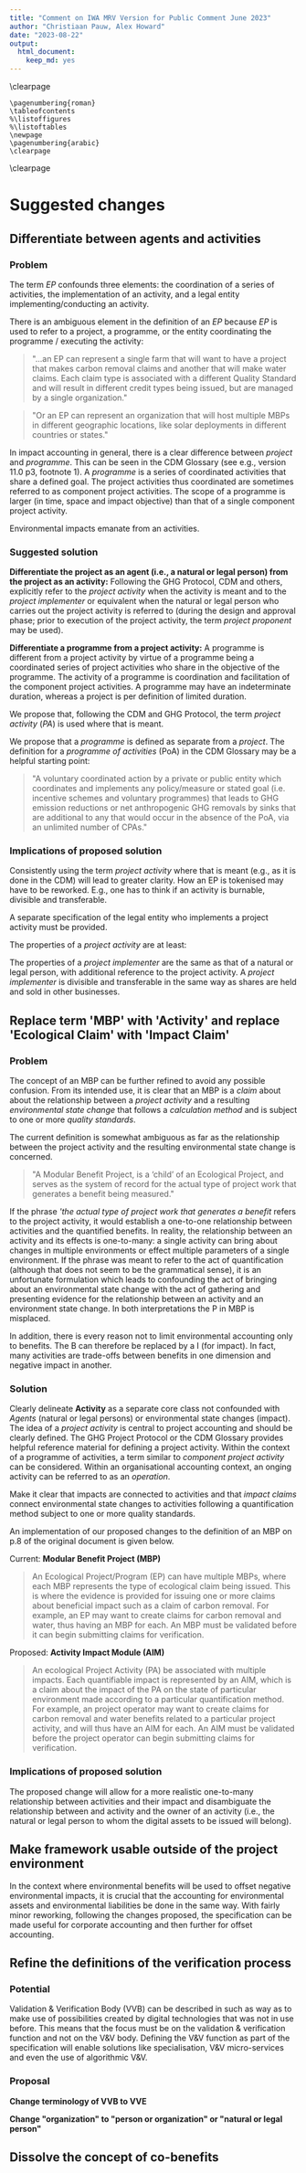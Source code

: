 ```yaml
---
title: "Comment on IWA MRV Version for Public Comment June 2023"
author: "Christiaan Pauw, Alex Howard"
date: "2023-08-22"
output: 
  html_document: 
    keep_md: yes
---
```

\clearpage

```{=tex}
\pagenumbering{roman}
\tableofcontents
%\listoffigures 
%\listoftables
\newpage
\pagenumbering{arabic}
\clearpage
```

\clearpage

<!--

# General

Underlying premise: Agents engage in activities that impact environments.

Hyperledger Climate Action and Accounting SIG

Hedera Vocabulary Group

Not description of the system as it is, but what it could become ...

As long as the specification as a mere description of the current state of affairs, ...

-->


# Suggested changes

## Differentiate between agents and activities

### Problem

The term *EP* confounds three elements: the coordination of a series of activities, the implementation of an activity, and a legal entity implementing/conducting an activity.

There is an ambiguous element in the definition of an *EP* because *EP* is used to refer to a project, a programme, or the entity coordinating the programme / executing the activity:

> "...an EP can represent a single farm that will want to have a project that makes carbon removal claims and another that will make water claims. Each claim type is associated with a different Quality Standard and will result in different credit types being issued, but are managed by a single organization."

> "Or an EP can represent an organization that will host multiple MBPs in different geographic locations, like solar deployments in different countries or states."

In impact accounting in general, there is a clear difference between *project* and *programme*. This can be seen in the CDM Glossary (see e.g., version 11.0 p3, footnote 1). A *programme* is a series of coordinated activities that share a defined goal. The project activities thus coordinated are sometimes referred to as component project activities. The scope of a programme is larger (in time, space and impact objective) than that of a single component project activity. 

Environmental impacts emanate from an activities. 

### Suggested solution

**Differentiate the project as an agent (i.e., a natural or legal person) from the project as an activity:** Following the GHG Protocol, CDM and others, explicitly refer to the *project activity* when the activity is meant and to the *project implementer* or equivalent when the natural or legal person who carries out the project activity is referred to (during the design and approval phase; prior to execution of the project activity, the term  *project proponent* may be used). 

**Differentiate a programme from a project activity:**
A programme is different from a project activity by virtue of a programme being a coordinated series of project activities who share in the objective of the programme. The activity of a programme is coordination and facilitation of the component project activities. A programme may have an indeterminate duration, whereas a project is per definition of limited duration. 

We propose that, following the CDM and GHG Protocol, the term *project activity* (*PA*) is used where that is meant. 

We propose that a *programme* is defined as separate from a *project*. The definition for a *programme of activities* (PoA) in the CDM Glossary may be a helpful starting point: 

> "A voluntary coordinated action by a private or public entity which coordinates and implements any policy/measure or stated goal (i.e. incentive schemes and voluntary programmes) that leads to GHG emission reductions or net anthropogenic GHG removals by sinks that are additional to any that would occur in the absence of the PoA, via an unlimited number of CPAs."

### Implications of proposed solution

Consistently using the term *project activity* where that is meant (e.g., as it is done in the CDM) will lead to greater clarity. How an EP is tokenised may have to be reworked. E.g., one has to think if an activity is burnable, divisible and transferable. 

A separate specification of the legal entity who implements a project activity must be provided.

The properties of a *project activity* are at least:



The properties of a *project implementer* are the same as that of a natural or legal person, with additional reference to the project activity. A *project implementer* is divisible and transferable in the same way as shares are held and sold in other businesses. 







## Replace term 'MBP' with 'Activity' and replace 'Ecological Claim' with 'Impact Claim' 

### Problem

The concept of an MBP can be further refined to avoid any possible confusion. From its intended use, it is clear that an MBP is a *claim* about about the relationship between a *project activity* and a resulting *environmental state change* that follows a *calculation method* and is subject to one or more *quality standards*. 

<!-- An MBP is a structure linking an activity and an environmental state change, by packaging one or more claims that the activity caused the state change, along with data supporting those claims, and results of verification performed on those claims and their data. -->



The current definition is somewhat ambiguous as far as the relationship between the project activity and the  resulting environmental state change is concerned. 

>  "A Modular Benefit Project, is a ‘child’ of an Ecological Project, and serves as the system of record for the actual type of project work that generates a benefit being measured."

If the phrase *'the actual type of project work that generates a benefit* refers to the project activity, it would establish a one-to-one relationship between activities and the quantified benefits. <!-- That is exactly what they are trying to do --> In reality, the relationship between an activity and its effects is one-to-many: a single activity can  bring about changes in multiple environments or effect multiple parameters of a single environment. If the phrase was meant to refer to the act of quantification (although that does not seem to be the grammatical sense), it is an unfortunate formulation which leads to confounding the act of bringing about an environmental state change with the act of gathering and presenting evidence for the relationship between an activity and an environment state change. In both interpretations the P in MBP is misplaced.  

In addition, there is every reason not to limit environmental accounting only to benefits. The B can therefore be replaced by a I (for impact). In fact, many activities are trade-offs between benefits in one dimension and negative impact in another.  

 <!-- "An Ecological Project/Program (EP) can have multiple MBPs, where each MBP represents the type of ecological claim being issued. This is where the evidence is provided for issuing one or more claims about beneficial impact such as a claim of carbon removal.For example, an EP may want to create claims for carbon removal and water, thus having an MBP for each. An MBP must be validated before it can begin submitting claims for verification." -->

### Solution 
 
Clearly delineate **Activity** as a separate core class not confounded with *Agents* (natural or legal persons) or environmental state changes (impact). The idea of a *project activity* is central to project accounting and should be clearly defined. The GHG Project Protocol or the CDM Glossary provides helpful reference material for defining a project activity. Within the context of a programme of activities, a term similar to *component project activity* can be considered.  Within an organisational accounting context, an onging activity can be referred to as an *operation*. 
<!-- "Operation" may be problematic. -->

Make it clear that impacts are connected to activities and that *impact claims* connect environmental state changes to activities following a quantification method subject to one or more quality standards. 

An implementation of our proposed changes to the definition of an MBP on p.8 of the original document is given below.

Current:
**Modular Benefit Project (MBP)** 

>  An Ecological Project/Program (EP) can have multiple MBPs, where each MBP represents the type of ecological claim being issued. This is where the evidence is provided for issuing one or more claims about beneficial impact such as a claim of carbon removal.
For example, an EP may want to create claims for carbon removal and water, thus having an MBP for each. An MBP must be validated before it can begin submitting claims for verification.

Proposed:
**Activity Impact Module (AIM)** 

>  An ecological Project Activity (PA) be associated with multiple impacts. Each quantifiable impact is represented by an AIM, which is a claim about the impact of the PA on the state of particular environment made according to a particular quantification method.  
For example, an project operator may want to create claims for carbon removal and water benefits related to a particular project activity, and will thus have an AIM for each. An AIM must be validated before the project operator can begin submitting claims for verification.


<!-- 
Replace 
      "Ecological Project",   "Modular Benefit Project"  and "Ecological Claim"
with
      "Project Operator",       "Project Activity"         and "Impact Claim"

Show how this works for both the project scenario and the PoA scenario.
-->


### Implications of proposed solution

The proposed change will allow for a more realistic one-to-many relationship between activities and their impact and disambiguate the relationship between and activity and the owner of an activity (i.e., the natural or legal person to whom the digital assets to be issued will belong). 






## Make framework usable outside of the project environment 

In the context where environmental benefits will be used to offset negative environmental impacts, it is crucial that the accounting for environmental assets and environmental liabilities be done in the same way. With fairly minor reworking, following the changes proposed, the specification can be made useful for corporate accounting and then further for offset accounting. 







## Refine the definitions of the verification process 

### Potential 

Validation & Verification Body (VVB) can be described in such as way as to make use of possibilities created by digital technologies that was not in use before. This means that the focus must be on the validation & verification function and not on the V&V body. Defining the V&V function as part of the specification will enable solutions like specialisation, V&V micro-services and even the use of algorithmic V&V.

### Proposal 


**Change terminology of VVB to VVE**

**Change "organization" to "person or organization" or "natural or legal person"**


<!--


#### Differentiate the validation and verification process  

VVB vs VVP

VV as activity 


#### There is no reason why a VVB cannot also be a natural person

### Implications of proposed solution

Validation and Verification is, in our opinion, one of the least efficient components of the voluntary carbon market, not least because it is an oligopoly. A specification making it atomise the validation and verification process may enable a new paradigm from validation and verification (e.g, V&V micro services)
-->

## Dissolve the concept of co-benefits

